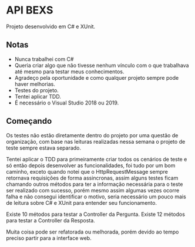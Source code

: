 # API BEXS

Projeto desenvolvido em C# e XUnit.

## Notas

* Nunca trabalhei com C#
* Queria criar algo que não tivesse nenhum vínculo com o que trabalhava até mesmo para testar meus conhecimentos.
* Agradeço pela oportunidade e como qualquer projeto sempre pode haver melhorias.
* Testes do projeto.
* Tentei aplicar TDD.
* É necessário o Visual Studio 2018 ou 2019.

## Começando

Os testes não estão diretamente dentro do projeto por uma questão de organização, com base nas leituras realizadas nessa semana o 
projeto de teste sempre estava separado.

Tentei aplicar o TDD para primeiramente criar todos os cenários de teste e só então depois desenvolver as funcionalidades, foi 
tudo por um bom caminho, exceto quando notei que o HttpRequestMessage sempre retornava requisições de forma assincronas, assim alguns
testes ficam chamando outros métodos para ter a informação necessária para o teste ser realizado com sucesso, porém mesmo assim algumas vezes
ocorre falha e não consegui identificar o motivo, seria necessário um pouco mais de leitura sobre C# e XUnit para entender seu 
funcionamento.

Existe 10 métodos para testar a Controller da Pergunta.
Existe 12 métodos para testar a Controller da Resposta.

Muita coisa pode ser refatorada ou melhorada, porém devido ao tempo preciso partir para a interface web.

